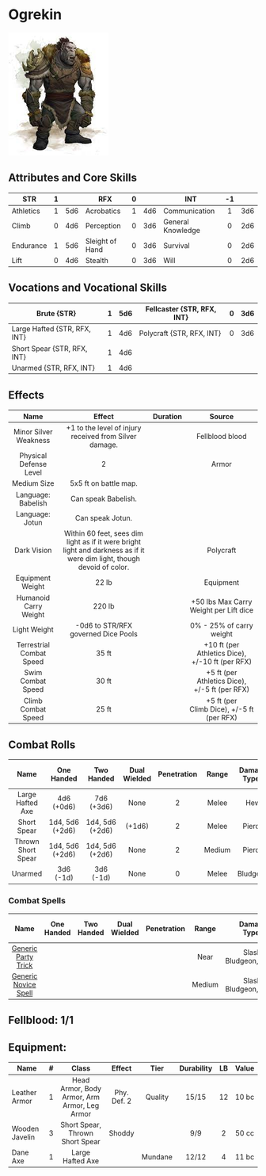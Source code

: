 # Ogrekin

![img](FeralOgrekin.jpg)

## Attributes and Core Skills

| STR       | 1 |    | RFX             | 0 |    | INT               | -1 |    |
| --------- | :-: | :-: | --------------- | :-: | :-: | ----------------- | :-: | :-: |
| Athletics | 1 | 5d6 | Acrobatics      | 1 | 4d6 | Communication     | 1 | 3d6 |
| Climb     | 0 | 4d6 | Perception      | 0 | 3d6 | General Knowledge | 0 | 2d6 |
| Endurance | 1 | 5d6 | Sleight of Hand | 0 | 3d6 | Survival          | 0 | 2d6 |
| Lift      | 0 | 4d6 | Stealth         | 0 | 3d6 | Will              | 0 | 2d6 |

## Vocations and Vocational Skills

| Brute {STR}                  | 1 | 5d6 | Fellcaster {STR, RFX, INT} | 0 | 3d6 |
| ---------------------------- | :-: | :-: | -------------------------- | - | --- |
| Large Hafted {STR, RFX, INT} | 1 | 4d6 | Polycraft {STR, RFX, INT} | 0 | 3d6 |
| Short Spear {STR, RFX, INT}  | 1 | 4d6 |                            |   |     |
| Unarmed {STR, RFX, INT}      | 1 | 4d6 |                            |   |     |

## Effects

|          Name          |                                                         Effect                                                         | Duration |                                                       Source                                                       |
| :---------------------: | :---------------------------------------------------------------------------------------------------------------------: | :------: | :-----------------------------------------------------------------------------------------------------------------: |
|  Minor Silver Weakness  |                                 +1 to the level of injury received from Silver damage.                                 |          |                                                   Fellblood blood                                                   |
| Physical Defense Level |                                                            2                                                            |          |                                                        Armor                                                        |
|       Medium Size       |                                                  5x5 ft on battle map.                                                  |          |                                                                                                                    |
|   Language: Babelish   |                                                   Can speak Babelish.                                                   |          |                                                                                                                    |
|     Language: Jotun     |                                                    Can speak Jotun.                                                    |          |                                                                                                                    |
|       Dark Vision       | Within 60 feet, sees dim light as if it were bright light and darkness as if it were dim light, though devoid of color. |          |                                                      Polycraft                                                      |
|    Equipment Weight    |                                                          22 lb                                                          |          |                                                      Equipment                                                      |
|  Humanoid Carry Weight  |                                                         220 lb                                                         |          | +50 lbs Max Carry Weight per Lift dice |
|      Light Weight      |                                             -0d6 to STR/RFX governed Dice Pools                                             |          |                                              0% - 25% of carry weight                                              |
| Terrestrial Combat Speed |                                                          35 ft                                                          |          |                              +10 ft (per Athletics Dice), +/-10 ft (per RFX)                              |
|   Swim Combat Speed   |                                                          30 ft                                                          |          |                              +5 ft (per Athletics Dice), +/-5 ft (per RFX)                              |
|  Climb Combat Speed  |                                                          25 ft                                                          |          |                                +5 ft (per Climb Dice), +/-5 ft (per RFX)                                |

## Combat Rolls

|        Name        |    One<br />Handed    |    Two<br />Handed    | Dual<br />Wielded | Penetration | Range | Damage<br />Types | Engageable<br />Opponents | Area Of<br />Effect | Resource<br />Class |
| :----------------: | :-------------------: | :-------------------: | :---------------: | :---------: | :----: | :---------------: | :-----------------------: | :-----------------: | :-----------------: |
|  Large Hafted Axe  |    4d6<br />(+0d6)    |    7d6<br />(+3d6)    |       None       |      2      | Melee |        Hew        |           Rapid           |        None        |        None        |
|    Short Spear    | 1d4, 5d6<br />(+2d6) | 1d4, 5d6<br />(+2d6) |      (+1d6)      |      2      | Melee |      Pierce      |        Spear Rapid        |        None        |        None        |
| Thrown Short Spear | 1d4, 5d6<br />(+2d6) | 1d4, 5d6<br />(+2d6) |       None       |      2      | Medium |      Pierce      |         Standard         |        None        |        None        |
|      Unarmed      |    3d6<br />(-1d)    |    3d6<br />(-1d)    |       None       |      0      | Melee |     Bludgeon     |           Rapid           |        None        |        None        |

### Combat Spells

|                                               Name                                               | One<br />Handed | Two<br />Handed | Dual<br />Wielded | Penetration | Range |    Damage<br />Types    | Engageable<br />Opponents | Area Of<br />Effect | Resource<br />Class |
| :-----------------------------------------------------------------------------------------------: | :-------------: | :-------------: | :---------------: | :---------: | :----: | :----------------------: | :-----------------------: | :-----------------: | :-----------------: |
| [Generic Party Trick](./../../../../../CoreRules/MagicRules/Spells/PartyTricks/GenericPartyTrick.md) |                |                |                  |            |  Near  | Slash, Bludgeon, Pierce |                          |                    |  0 Magic Resource  |
|  [Generic Novice Spell](./../../../../../CoreRules/MagicRules/Spells/Novice/GenericNoviceSpell.md)  |                |                |                  |            | Medium | Slash, Bludgeon, Pierce |                          |                    |  0 Magic Resource  |

## Fellblood: 1/1

## Equipment:

| Name                 | # |                    Class                    |   Effect   |  Tier  | Durability | LB | Value |
| -------------------- | :-: | :------------------------------------------: | :---------: | :-----: | :--------: | :-: | :---: |
| Leather Armor        | 1 | Head Armor, Body Armor, Arm Armor, Leg Armor | Phy. Def. 2 | Quality |   15/15   | 12 | 10 bc |
| Wooden Javelin | 3 |       Short Spear, Thrown Short Spear       |   Shoddy   |        |    9/9    | 2 | 50 cc |
| Dane Axe             | 1 |               Large Hafted Axe               |            | Mundane |   12/12   | 4 | 11 bc |
